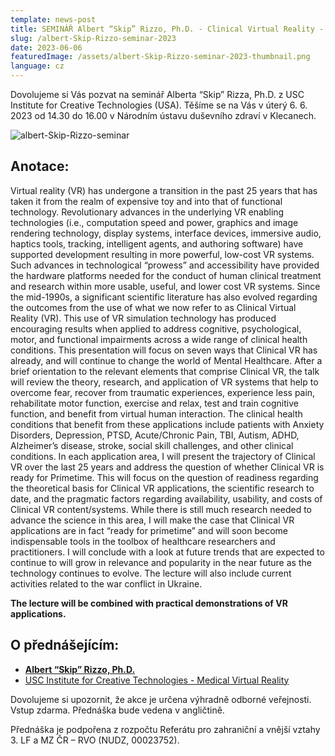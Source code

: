 ```yaml
---
template: news-post
title: SEMINÁŘ Albert “Skip” Rizzo, Ph.D. - Clinical Virtual Reality - Seven Ways that Virtual Reality Will Change the World of Mental Healthcare
slug: /albert-Skip-Rizzo-seminar-2023
date: 2023-06-06
featuredImage: /assets/albert-Skip-Rizzo-seminar-2023-thumbnail.png
language: cz
---
```


Dovolujeme si Vás pozvat na seminář Alberta “Skip” Rizza, Ph.D. z USC Institute for Creative Technologies (USA). Těšíme se na Vás v úterý 6. 6. 2023 od 14.30 do 16.00 v Národním ústavu duševního zdraví v Klecanech. 

![albert-Skip-Rizzo-seminar](/albert-Skip-Rizzo-seminar-2023-flyier.png "albert-Skip-Rizzo-seminar")

## **Anotace:**

Virtual reality (VR) has undergone a transition in the past 25 years that has taken it from the realm of expensive toy and into that of functional technology. Revolutionary advances in the underlying VR enabling technologies (i.e., computation speed and power, graphics and image rendering technology, display systems, interface devices, immersive audio, haptics tools, tracking, intelligent agents, and authoring software) have supported development resulting in more powerful, low-cost VR systems. Such advances in technological “prowess” and accessibility have provided the hardware platforms needed for the conduct of human clinical treatment and research within more usable, useful, and lower cost VR systems. Since the mid-1990s, a significant scientific literature has also evolved regarding the outcomes from the use of what we now refer to as Clinical Virtual Reality (VR). This use of VR simulation technology has produced encouraging results when applied to address cognitive, psychological, motor, and functional impairments across a wide range of clinical health conditions. This presentation will focus on seven ways that Clinical VR has already, and will continue to change the world of Mental Healthcare. After a brief orientation to the relevant elements that comprise Clinical VR, the talk will review the theory, research, and application of VR systems that help to overcome fear, recover from traumatic experiences, experience less pain, rehabilitate motor function, exercise and relax, test and train cognitive function, and benefit from virtual human interaction. The clinical health conditions that benefit from these applications include patients with Anxiety Disorders, Depression, PTSD, Acute/Chronic Pain, TBI, Autism, ADHD, Alzheimer’s disease, stroke, social skill challenges, and other clinical conditions. In each application area, I will present the trajectory of Clinical VR over the last 25 years and address the question of whether Clinical VR is ready for Primetime. This will focus on the question of readiness regarding the theoretical basis for Clinical VR applications, the scientific research to date, and the pragmatic factors regarding availability, usability, and costs of Clinical VR content/systems. While there is still much research needed to advance the science in this area, I will make the case that Clinical VR applications are in fact “ready for primetime” and will soon become indispensable tools in the toolbox of healthcare researchers and practitioners. I will conclude with a look at future trends that are expected to continue to will grow in relevance and popularity in the near future as the technology continues to evolve. The lecture will also include current activities related to the war conflict in Ukraine.

**The lecture will be combined with practical demonstrations of VR applications.**

## **O přednášejícím:**

-   **[Albert “Skip” Rizzo, Ph.D.](https://ict.usc.edu/about-us/leadership/research-leadership/albert-skip-rizzo/)**
-   [USC Institute for Creative Technologies - Medical Virtual Reality](https://medvr.ict.usc.edu/)

Dovolujeme si upozornit, že akce je určena výhradně odborné veřejnosti. Vstup zdarma. Přednáška bude vedena v angličtině.

Přednáška je podpořena z rozpočtu Referátu pro zahraniční a vnější vztahy 3. LF a MZ ČR – RVO (NUDZ, 00023752).

